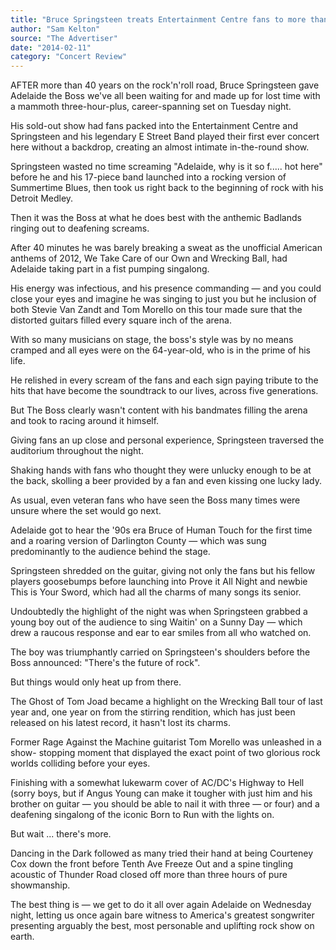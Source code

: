 ```yaml
---
title: "Bruce Springsteen treats Entertainment Centre fans to more than three hours onstage on his first visit to Adelaide"
author: "Sam Kelton"
source: "The Advertiser"
date: "2014-02-11"
category: "Concert Review"
---
```


AFTER more than 40 years on the rock'n'roll road, Bruce Springsteen gave Adelaide the Boss we've all been waiting for and made up for lost time with a mammoth three-hour-plus, career-spanning set on Tuesday night.

His sold-out show had fans packed into the Entertainment Centre and Springsteen and his legendary E Street Band played their first ever concert here without a backdrop, creating an almost intimate in-the-round show.

Springsteen wasted no time screaming "Adelaide, why is it so f..... hot here" before he and his 17-piece band launched into a rocking version of Summertime Blues, then took us right back to the beginning of rock with his Detroit Medley.

Then it was the Boss at what he does best with the anthemic Badlands ringing out to deafening screams.

After 40 minutes he was barely breaking a sweat as the unofficial American anthems of 2012, We Take Care of our Own and Wrecking Ball, had Adelaide taking part in a fist pumping singalong.

His energy was infectious, and his presence commanding — and you could close your eyes and imagine he was singing to just you but he inclusion of both Stevie Van Zandt and Tom Morello on this tour made sure that the distorted guitars filled every square inch of the arena.

With so many musicians on stage, the boss's style was by no means cramped and all eyes were on the 64-year-old, who is in the prime of his life.

He relished in every scream of the fans and each sign paying tribute to the hits that have become the soundtrack to our lives, across five generations.

But The Boss clearly wasn't content with his bandmates filling the arena and took to racing around it himself.

Giving fans an up close and personal experience, Springsteen traversed the auditorium throughout the night.

Shaking hands with fans who thought they were unlucky enough to be at the back, skolling a beer provided by a fan and even kissing one lucky lady.

As usual, even veteran fans who have seen the Boss many times were unsure where the set would go next.

Adelaide got to hear the '90s era Bruce of Human Touch for the first time and a roaring version of Darlington County — which was sung predominantly to the audience behind the stage.

Springsteen shredded on the guitar, giving not only the fans but his fellow players goosebumps before launching into Prove it All Night and newbie This is Your Sword, which had all the charms of many songs its senior.

Undoubtedly the highlight of the night was when Springsteen grabbed a young boy out of the audience to sing Waitin' on a Sunny Day — which drew a raucous response and ear to ear smiles from all who watched on.

The boy was triumphantly carried on Springsteen's shoulders before the Boss announced: "There's the future of rock".

But things would only heat up from there.

The Ghost of Tom Joad became a highlight on the Wrecking Ball tour of last year and, one year on from the stirring rendition, which has just been released on his latest record, it hasn't lost its charms.

Former Rage Against the Machine guitarist Tom Morello was unleashed in a show- stopping moment that displayed the exact point of two glorious rock worlds colliding before your eyes.

Finishing with a somewhat lukewarm cover of AC/DC's Highway to Hell (sorry boys, but if Angus Young can make it tougher with just him and his brother on guitar — you should be able to nail it with three — or four) and a deafening singalong of the iconic Born to Run with the lights on.

But wait ... there's more.

Dancing in the Dark followed as many tried their hand at being Courteney Cox down the front before Tenth Ave Freeze Out and a spine tingling acoustic of Thunder Road closed off more than three hours of pure showmanship.

The best thing is — we get to do it all over again Adelaide on Wednesday night, letting us once again bare witness to America's greatest songwriter presenting arguably the best, most personable and uplifting rock show on earth.
